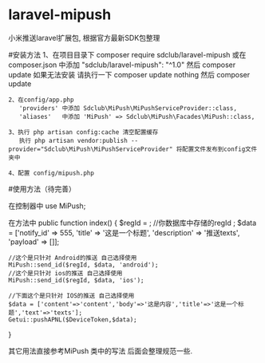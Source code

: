 # laravel-mipush
小米推送laravel扩展包, 根据官方最新SDK包整理

#安装方法
    1、在项目目录下 composer require sdclub/laravel-mipush
       或在 composer.json 中添加 "sdclub/laravel-mipush": "^1.0" 然后 composer update
       如果无法安装 请执行一下 composer update nothing 然后 composer update

    2、在config/app.php
       'providers' 中添加 Sdclub\MiPush\MiPushServiceProvider::class,
       'aliases'   中添加 'MiPush' => Sdclub\MiPush\Facades\MiPush::class,

    3、执行 php artisan config:cache 清空配置缓存
       执行 php artisan vendor:publish --provider="Sdclub\MiPush\MiPushServiceProvider" 将配置文件发布到config文件夹中

    4、配置 config/mipush.php

#使用方法（待完善）

在控制器中
use MiPush;

在方法中
public function index()
{
    $regId = ; //你数据库中存储的regId ;
    $data = ['notify_id' => 555, 'title' => '这是一个标题', 'description' => '推送texts', 'payload' => []];
    
    //这个是只针对 Android的推送 自己选择使用
    MiPush::send_id($regId, $data, 'android');
    //这个是只针对 ios的推送 自己选择使用
    MiPush::send_id($regId, $data, 'ios');

    //下面这个是只针对 IOS的推送 自己选择使用
    $data = ['content'=>'content','body'=>'这是内容','title'=>'这是一个标题','text'=>'texts'];
    Getui::pushAPNL($DeviceToken,$data);
}

其它用法直接参考MiPush 类中的写法 后面会整理规范一些.
